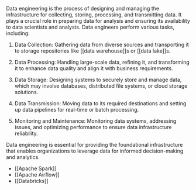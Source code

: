 Data engineering is the process of designing and managing the infrastructure for collecting, storing, processing, and transmitting data. It plays a crucial role in preparing data for analysis and ensuring its availability to data scientists and analysts. Data engineers perform various tasks, including:

1. Data Collection: Gathering data from diverse sources and transporting it to storage repositories like [[data warehouse]]s or [[data lake]]s.

2. Data Processing: Handling large-scale data, refining it, and transforming it to enhance data quality and align it with business requirements.

3. Data Storage: Designing systems to securely store and manage data, which may involve databases, distributed file systems, or cloud storage solutions.

4. Data Transmission: Moving data to its required destinations and setting up data pipelines for real-time or batch processing.

5. Monitoring and Maintenance: Monitoring data systems, addressing issues, and optimizing performance to ensure data infrastructure reliability.

Data engineering is essential for providing the foundational infrastructure that enables organizations to leverage data for informed decision-making and analytics.

- [[Apache Spark]]
- [[Apache Airflow]]
- [[Databricks]]